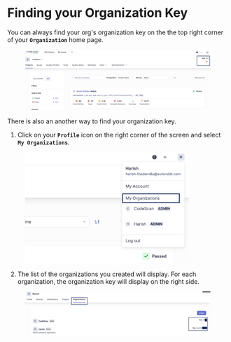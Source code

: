 # Finding your Organization Key

You can always find your org's organization key on the the top right corner of your **`Organization`** home page.

<figure><img src="../../../../.gitbook/assets/Org Key 3.9.png" alt=""><figcaption></figcaption></figure>

There is also an another way to find your organization key.

1. Click on your **`Profile`** icon on the right corner of the screen and select **`My Organizations`**.

<figure><img src="../../../../.gitbook/assets/Org Key 4.0.png" alt="" width="375"><figcaption></figcaption></figure>

2. The list of the organizations you created will display. For each organization, the organization key will display on the right side.

<figure><img src="../../../../.gitbook/assets/Org Keys 4.1.png" alt=""><figcaption></figcaption></figure>
